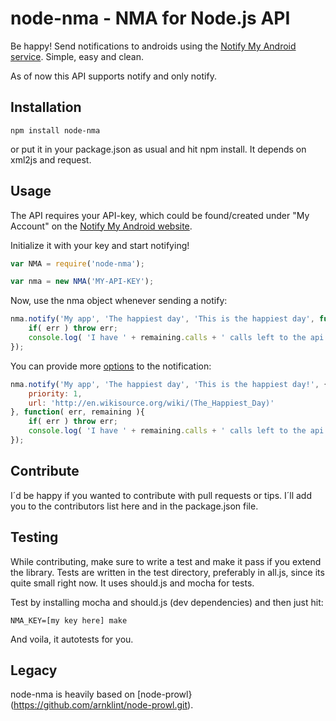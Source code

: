 # node-nma - NMA for Node.js API

Be happy! Send notifications to androids using the [Notify My Android 
service](http://www.notifymyandroid.com/). Simple, easy and clean.

As of now this API supports notify and only notify.

## Installation

	npm install node-nma

or put it in your package.json as usual and hit npm install. It depends
on xml2js and request.

## Usage

The API requires your API-key, which could be found/created under "My Account"
on the [Notify My Android website](http://www.notifymyandroid.com/).

Initialize it with your key and start notifying!

```javascript
var NMA = require('node-nma');

var nma = new NMA('MY-API-KEY');
```

Now, use the nma object whenever sending a notify:

```javascript
nma.notify('My app', 'The happiest day', 'This is the happiest day', function( err, remaining ){
	if( err ) throw err;
	console.log( 'I have ' + remaining.calls + ' calls left to the api during current hour. BOOM!' );
});
```

You can provide more [options](https://www.notifymyandroid.com/api.jsp#notify) to the notification:

```javascript
nma.notify('My app', 'The happiest day', 'This is the happiest day!', {
	priority: 1,
	url: 'http://en.wikisource.org/wiki/(The_Happiest_Day)'
}, function( err, remaining ){
	if( err ) throw err;
	console.log( 'I have ' + remaining.calls + ' calls left to the api during current hour. BOOM!' );
});
```

## Contribute

I´d be happy if you wanted to contribute with pull requests or tips.
I´ll add you to the contributors list here and in the package.json file.

## Testing

While contributing, make sure to write a test and make it pass if you
extend the library. Tests are written in the test directory, preferably
in all.js, since its quite small right now. It uses should.js and mocha
for tests.

Test by installing mocha and should.js (dev dependencies) and then just
hit:

	NMA_KEY=[my key here] make

And voila, it autotests for you.

## Legacy

node-nma is heavily based on [node-prowl}(https://github.com/arnklint/node-prowl.git).
